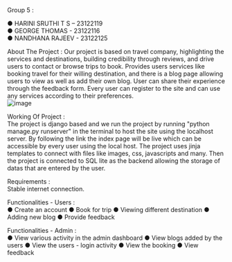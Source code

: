 Group 5 :   



  ● HARINI SRUTHI T S – 23122119                                                              
  ● GEORGE THOMAS - 23122116                                                                                              
  ● NANDHANA RAJEEV - 23122125                                                                                                    
                                                                                                                                                          
About The Project : 
                      Our project is based on travel company, highlighting the services and destinations, building credibility through reviews, and drive users to contact  or browse trips to book.
                      Provides users services like booking travel for their willing destination, and there is a blog page allowing users to view as well as add their own blog. User can share their experience     
                      through the feedback form.
                      Every user can register to the site and can use any services according to their preferences.  
                       ![image](https://github.com/Harini14-02/CAC-2/assets/63644518/48acfb24-4e0b-4ea7-ad10-1962392796a4)

Working Of Project :          
                      The project is django based and we run the project by running "python manage.py runserver" in the terminal to host the site using the localhost server. 
                      By following the link the index page will be live which can be accessible by every user using the local host.
                      The project uses jinja templates to connect with files like images, css, javascripts and many.
                      Then the project is connected to SQL lite as the backend allowing the storage of datas that are entered by the user. 

Requirements :                                                                                                    
                      Stable internet connection.                                                                                     

Functionalities - Users :                                                                                                                                  
                            ● Create an account
                            ● Book for trip
                            ● Viewing different destination
                            ● Adding new blog
                            ● Provide feedback                                                                                                        

Functionalities - Admin :                                                                                                                                                        
                          ● View various activity in the admin dashboard
                          ● View blogs added by the users
                          ● View the users - login activity
                          ● View the booking
                          ● View feedback
